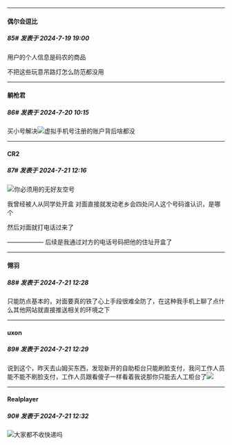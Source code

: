 ﻿
*****

####  偶尔会逗比  
##### 85#       发表于 2024-7-19 19:00

用户的个人信息是码农的商品

不把这些玩意吊路灯怎么防范都没用


*****

####  躺枪君  
##### 86#       发表于 2024-7-20 10:15

买小号解决<img src="https://static.saraba1st.com/image/smiley/face2017/170.png" referrerpolicy="no-referrer">虚拟手机号注册的账户背后啥都没


*****

####  CR2  
##### 87#       发表于 2024-7-21 12:16

<img src="https://static.saraba1st.com/image/smiley/face2017/002.png" referrerpolicy="no-referrer">你必须用的无好友空号

我曾经被人从同学处开盒
对面直接就发动老乡会四处问人这个号码谁认识，是哪个

然后对面就打电话过来了

——————
后续是我通过对方的电话号码把他的住址开盒了


*****

####  翎羽  
##### 88#       发表于 2024-7-21 12:28

只能防点基本的，对面要真的铁了心上手段很难全防了，在这种我手机上聊了点什么其他网站就直接推送相关的环境之下

*****

####  uxon  
##### 89#       发表于 2024-7-21 12:29

说到这个，昨天去山姆买东西，发现新开的自助柜台只能刷脸支付，我问工作人员能不能不刷脸支付，工作人员跟看傻子一样看着我说那你只能去人工柜台了<img src="https://static.saraba1st.com/image/smiley/face2017/067.png" referrerpolicy="no-referrer">


*****

####  Realplayer  
##### 90#       发表于 2024-7-21 12:32

<img src="https://static.saraba1st.com/image/smiley/face2017/163.png" referrerpolicy="no-referrer">大家都不收快递吗

